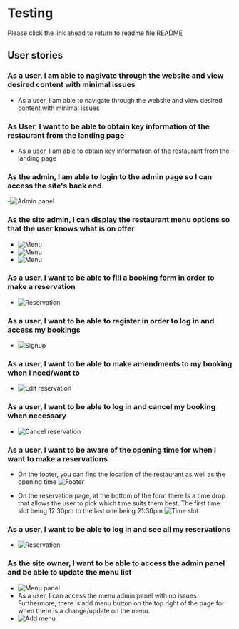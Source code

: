 # Testing 

Please click the link ahead to return to readme file [README](README.md)

## User stories 

### As a user, I am able to nagivate through the website and view desired content with minimal issues

 - As a user, I am able to navigate through the website and view desired content with minimal issues

 ### As User, I want to be able to obtain key information of the restaurant from the landing page

  - As a user, I am able to obtain key informatiion of the restaurant from the landing page

### As the admin, I am able to login to the admin page so I can access the site's back end

  -![Admin panel](static/screenshots/admin-panel.png)

### As the site admin, I can display the restaurant menu options so that the user knows what is on offer

 - ![Menu](static/screenshots/menu1.png)
 - ![Menu](static/screenshots/menu2.png)
 - ![Menu](static/screenshots/menu3.png)


 ### As a user, I want to be able to fill a booking form in order to make a reservation

  - ![Reservation](static/screenshots/reservation.png)

### As a user, I want to be able to register in order to log in and access my bookings 

  - ![Signup](static/screenshots/signup1.png)


### As a user, I want to be able to make amendments to my booking when I need/want to

 - ![Edit reservation](static/screenshots/Editreservation.png)


 ### As a user, I want to be able to log in and cancel my booking when necessary

  - ![Cancel reservation](static/screenshots/Cancelreservation.png)

### As a user, I want to be aware of the opening time for when I want to make a reservations 

 - On the footer, you can find the location of the restaurant as well as the opening time
  ![Footer](static/screenshots/footer1.png)
  
  - On the reservation page, at the bottom of the form there Is a time drop that allows the user to pick which time suits them best. The first time slot being 12.30pm to the last one being 21:30pm
  ![Time slot](static/screenshots/time-slot.png)

### As a user, I want to be able to log in and see all my reservations

 - ![Reservation](static/screenshots/my-reservation.png)


### As the site owner, I want to be able to access the admin panel and be able to update the menu list

- ![Menu panel](static/screenshots/menu-admin.png)
- As a user, I can access the menu admin panel with no issues. Furthermore, there is add menu button on the top right of the page for when there is a change/update on the menu.
- ![Add menu](static/screenshots/add-menu.png)


